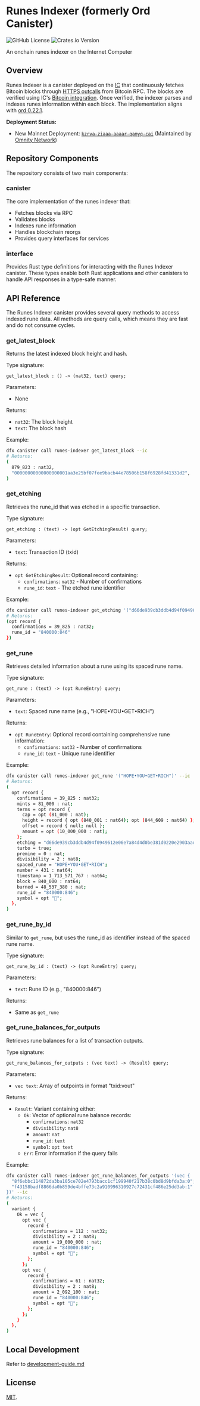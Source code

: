 # Runes Indexer (formerly Ord Canister)

![GitHub License](https://img.shields.io/github/license/octopus-network/runes-indexer)
![Crates.io Version](https://img.shields.io/crates/v/runes-indexer-interface)


An onchain runes indexer on the Internet Computer

## Overview

Runes Indexer is a canister deployed on the [IC](https://internetcomputer.org/) that continuously fetches Bitcoin blocks through [HTTPS outcalls](https://internetcomputer.org/https-outcalls) from Bitcoin RPC. The blocks are verified using IC's [Bitcoin integration](https://internetcomputer.org/docs/current/references/bitcoin-how-it-works). Once verified, the indexer parses and indexes runes information within each block. The implementation aligns with [ord 0.22.1](https://github.com/ordinals/ord/releases/tag/0.22.1).

**Deployment Status:**
- New Mainnet Deployment: [`kzrva-ziaaa-aaaar-qamyq-cai`](https://dashboard.internetcomputer.org/canister/kzrva-ziaaa-aaaar-qamyq-cai) (Maintained by [Omnity Network](https://omnity.network/))

## Repository Components

The repository consists of two main components:

### canister
The core implementation of the runes indexer that:
- Fetches blocks via RPC
- Validates blocks
- Indexes rune information
- Handles blockchain reorgs
- Provides query interfaces for services

### interface
Provides Rust type definitions for interacting with the Runes Indexer canister. These types enable both Rust applications and other canisters to handle API responses in a type-safe manner.

## API Reference

The Runes Indexer canister provides several query methods to access indexed rune data. All methods are query calls, which means they are fast and do not consume cycles.

### get_latest_block
Returns the latest indexed block height and hash.

Type signature:
```candid
get_latest_block : () -> (nat32, text) query;
```

Parameters:
- None

Returns:
- `nat32`: The block height
- `text`: The block hash

Example:
```bash
dfx canister call runes-indexer get_latest_block --ic
# Returns:
(
  879_823 : nat32,
  "00000000000000000001aa3e25bf07fee9bacb44e78506b158f6928fd41331d2",
)
```

### get_etching
Retrieves the rune_id that was etched in a specific transaction.

Type signature:
```candid
get_etching : (text) -> (opt GetEtchingResult) query;
```

Parameters:
- `text`: Transaction ID (txid)

Returns:
- `opt GetEtchingResult`: Optional record containing:
  - `confirmations`: `nat32` - Number of confirmations
  - `rune_id`: `text` - The etched rune identifier

Example:
```bash
dfx canister call runes-indexer get_etching '("d66de939cb3ddb4d94f0949612e06e7a84d4d0be381d0220e2903aad68135969")' --ic
# Returns:
(opt record {
  confirmations = 39_825 : nat32;
  rune_id = "840000:846"
})
```

### get_rune
Retrieves detailed information about a rune using its spaced rune name.

Type signature:
```candid
get_rune : (text) -> (opt RuneEntry) query;
```

Parameters:
- `text`: Spaced rune name (e.g., "HOPE•YOU•GET•RICH")

Returns:
- `opt RuneEntry`: Optional record containing comprehensive rune information:
  - `confirmations`: `nat32` - Number of confirmations
  - `rune_id`: `text` - Unique rune identifier

Example:
```bash
dfx canister call runes-indexer get_rune '("HOPE•YOU•GET•RICH")' --ic
# Returns:
(
  opt record {
    confirmations = 39_825 : nat32;
    mints = 81_000 : nat;
    terms = opt record {
      cap = opt (81_000 : nat);
      height = record { opt (840_001 : nat64); opt (844_609 : nat64) };
      offset = record { null; null };
      amount = opt (10_000_000 : nat);
    };
    etching = "d66de939cb3ddb4d94f0949612e06e7a84d4d0be381d0220e2903aad68135969";
    turbo = true;
    premine = 0 : nat;
    divisibility = 2 : nat8;
    spaced_rune = "HOPE•YOU•GET•RICH";
    number = 431 : nat64;
    timestamp = 1_713_571_767 : nat64;
    block = 840_000 : nat64;
    burned = 48_537_380 : nat;
    rune_id = "840000:846";
    symbol = opt "🧧";
  },
)
```

### get_rune_by_id
Similar to `get_rune`, but uses the rune_id as identifier instead of the spaced rune name.

Type signature:
```candid
get_rune_by_id : (text) -> (opt RuneEntry) query;
```

Parameters:
- `text`: Rune ID (e.g., "840000:846")

Returns:
- Same as `get_rune`

### get_rune_balances_for_outputs
Retrieves rune balances for a list of transaction outputs.

Type signature:
```candid
get_rune_balances_for_outputs : (vec text) -> (Result) query;
```

Parameters:
- `vec text`: Array of outpoints in format "txid:vout"

Returns:
- `Result`: Variant containing either:
  - `Ok`: Vector of optional rune balance records:
    - `confirmations`: `nat32`
    - `divisibility`: `nat8`
    - `amount`: `nat`
    - `rune_id`: `text`
    - `symbol`: `opt text`
  - `Err`: Error information if the query fails

Example:
```bash
dfx canister call runes-indexer get_rune_balances_for_outputs '(vec {
  "8f6ebbc114872da3ba105ce702e4793bacc1cf199940f217b38c0bd8d9bfda3a:0";
  "f43158badf8866da0b859de4bffe73c2a910996310927c72431cf486e25dd3ab:1"
})' --ic
# Returns:
(
  variant {
    Ok = vec {
      opt vec {
        record {
          confirmations = 112 : nat32;
          divisibility = 2 : nat8;
          amount = 19_000_000 : nat;
          rune_id = "840000:846";
          symbol = opt "🧧";
        };
      };
      opt vec {
        record {
          confirmations = 61 : nat32;
          divisibility = 2 : nat8;
          amount = 2_092_100 : nat;
          rune_id = "840000:846";
          symbol = opt "🧧";
        };
      };
    }
  },
)
```

## Local Development
Refer to [development-guide.md](./development-guide.md)

## License
[MIT](LICENSE).